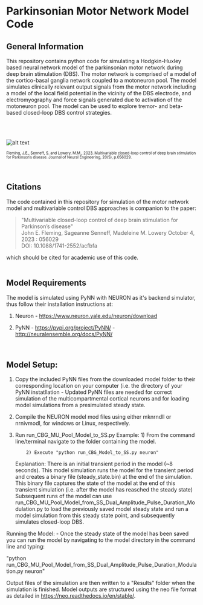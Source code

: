 # Parkinsonian Motor Network Model Code

## General Information

This repository contains python code for simulating a Hodgkin-Huxley based neural network model of the parkinsonian motor network during deep brain stimulation (DBS). The motor network is comprised of a model of the cortico-basal ganglia network coupled to a motoneuron pool. The model simulates clinically relevant output signals from the motor network including a model of the local field potential in the vicinity of the DBS electrode, and electromyography and force signals generated due to activation of the motoneuron pool. The model can be used to explore tremor- and beta-based closed-loop DBS control strategies. 

<br/>

<br/>

![alt text](https://content.cld.iop.org/journals/1741-2552/20/5/056029/revision2/jneacfbfaf2_hr.jpg)

<sup><sub>Fleming, J.E., Senneff, S. and Lowery, M.M., 2023. Multivariable closed-loop control of deep brain stimulation for Parkinson’s disease. Journal of Neural Engineering, 20(5), p.056029. </sup></sub>

<br/>

## Citations
The code contained in this repository for simulation of the motor network model and multivariable control DBS approaches is companion to the paper:  
> "Multivariable closed-loop control of deep brain stimulation for Parkinson’s disease"  
>   John E. Fleming, Sageanne Senneff, Madeleine M. Lowery
>    October 4, 2023 : 056029  
>    DOI: 10.1088/1741-2552/acfbfa  

which should be cited for academic use of this code.  
<br/>

## Model Requirements
The model is simulated using PyNN with NEURON as it's backend simulator, thus follow their installation instructions at: 

1) Neuron - https://www.neuron.yale.edu/neuron/download

2) PyNN - https://pypi.org/project/PyNN/ - http://neuralensemble.org/docs/PyNN/

<br/>

## Model Setup: 
1) Copy the included PyNN files from the downloaded model folder to their corresponding location on your computer (i.e. the directory of your PyNN instatllation - Updated PyNN files are needed for correct simulation of the multicompartmental cortical neurons and for loading model simulations from a presimulated steady state.

2) Compile the NEURON model mod files using either mknrndll or nrnivmodl, for windows or Linux, respectively.

3) Run run_CBG_MU_Pool_Model_to_SS.py
       Example:
           1) From the command line/terminal navigate to the folder containing the model.

           2) Execute "python run_CBG_Model_to_SS.py neuron"

    Explanation: There is an initial transient period in the model (~8 seconds). This model simulation runs the model for 
    the transient period and creates a binary file (steady_state.bin) at the end of the simulation. This binary file captures 
    the state of the model at the end of this transient simulation (i.e. after the model has reasched the steady state)
    Subsequent runs of the model can use run_CBG_MU_Pool_Model_from_SS_Dual_Amplitude_Pulse_Duration_Modulation.py to load the previously saved model steady state and run a 
    model simulation from this steady state point, and subsequently simulates closed-loop DBS.

Running the Model: - Once the steady state of the model has been saved you can run the model by navigating to the model directory in the command line and typing:

"python run_CBG_MU_Pool_Model_from_SS_Dual_Amplitude_Pulse_Duration_Modulation.py neuron"

Output files of the simulation are then written to a "Results" folder when the simulation is finished.  Model outputs are structured using the neo file format as detailed in https://neo.readthedocs.io/en/stable/.
